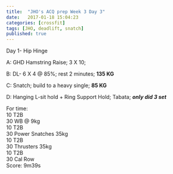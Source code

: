 ```yaml
---
title:  "JHO's ACQ prep Week 3 Day 3"
date:   2017-01-18 15:04:23
categories: [crossfit]
tags: [JHO, deadlift, snatch]
published: true
---
```

Day 1- Hip Hinge

A: GHD Hamstring Raise; 3 X 10; 

B: DL- 6 X 4 @ 85%; rest 2 minutes; **135 KG**

C: Snatch; build to a heavy single; **85 KG**

D: Hanging L-sit hold + Ring Support Hold; Tabata; **_only did 3 set_**

For time:  
10 T2B  
30 WB @ 9kg  
10 T2B  
30 Power Snatches 35kg  
10 T2B  
30 Thrusters 35kg  
10 T2B  
30 Cal Row  
Score: 9m39s